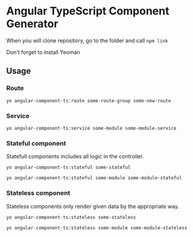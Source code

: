# Angular TypeScript Component Generator

When you will clone repository, go to the folder and call `npm link`

Don't forget to install Yeoman

## Usage

### Route

```
yo angular-component-ts:route some-route-group some-new-route
```

### Service

```
yo angular-component-ts:service some-module some-module-service
```

### Stateful component
Statefull components includes all logic in the controller.

```
yo angular-component-ts:stateful some-stateful
```

```
yo angular-component-ts:stateful some-module some-module-stateful
```

### Stateless component
Stateless components only render given data by the appropriate way.

```
yo angular-component-ts:stateless some-stateless
```

```
yo angular-component-ts:stateless some-module some-module-stateless
```

